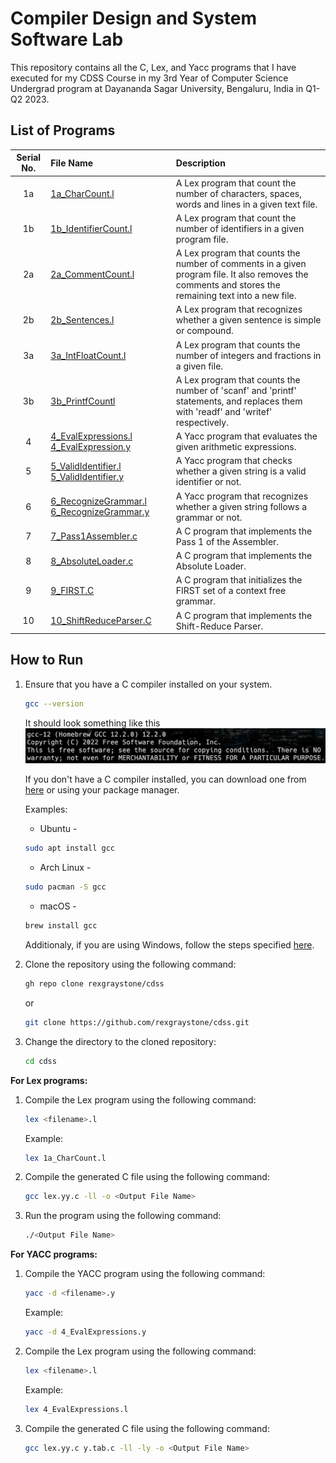 # Compiler Design and System Software Lab

This repository contains all the C, Lex, and Yacc programs that I have executed for my CDSS Course in my 3rd Year of Computer Science Undergrad program at Dayananda Sagar University, Bengaluru, India in Q1-Q2 2023.

## List of Programs

| Serial No. | File Name | Description |
| :---: | :--- | :--- |
| 1a | [1a_CharCount.l](https://github.com/rexgraystone/cdss/blob/main/1a_CharCount.l) | A Lex program that count the number of characters, spaces, words and lines in a given text file. |
| 1b | [1b_IdentifierCount.l](https://github.com/rexgraystone/cdss/blob/main/1b_IdentifierCount.l) | A Lex program that count the number of identifiers in a given program file. |
| 2a | [2a_CommentCount.l](https://github.com/rexgraystone/cdss/blob/main/2a_CommentCount.l) | A Lex program that counts the number of comments in a given program file. It also removes the comments and stores the remaining text into a new file. |
| 2b | [2b_Sentences.l](https://github.com/rexgraystone/cdss/blob/main/2b_Sentences.l) | A Lex program that recognizes whether a given sentence is simple or compound. |
| 3a | [3a_IntFloatCount.l](https://github.com/rexgraystone/cdss/blob/main/3a_IntFloatCount.l) | A Lex program that counts the number of integers and fractions in a given file. |
| 3b | [3b_PrintfCountl](https://github.com/rexgraystone/cdss/blob/main/3b_PrintfCount.l) | A Lex program that counts the number of 'scanf' and 'printf' statements, and replaces them with 'readf' and 'writef' respectively. |
| 4 | [4_EvalExpressions.l](https://github.com/rexgraystone/cdss/blob/main/4_EvalExpressions.l) [4_EvalExpression.y](https://github.com/rexgraystone/cdss/blob/main/4_EvalExpressions.y) | A Yacc program that evaluates the given arithmetic expressions. |
| 5 | [5_ValidIdentifier.l](https://github.com/rexgraystone/cdss/blob/main/5_ValidIdentifier.l) [5_ValidIdentifier.y](https://github.com/rexgraystone/cdss/blob/main/5_ValidIdentifier.y) | A Yacc program that checks whether a given string is a valid identifier or not. |
| 6 | [6_RecognizeGrammar.l](https://github.com/rexgraystone/cdss/blob/main/6_RecognizeGrammar.l) [6_RecognizeGrammar.y](https://github.com/rexgraystone/cdss/blob/main/6_RecognizeGrammar.y) | A Yacc program that recognizes whether a given string follows a grammar or not. |
| 7 | [7_Pass1Assembler.c](https://github.com/rexgraystone/cdss/blob/main/7_Pass1Assembler.c) | A C program that implements the Pass 1 of the Assembler. |
| 8 | [8_AbsoluteLoader.c](https://github.com/rexgraystone/cdss/blob/main/8_AbsoluteLoader.c) | A C program that implements the Absolute Loader. |
| 9 | [9_FIRST.C](https://github.com/rexgraystone/cdss/blob/main/9_FIRST.c) | A C program that initializes the FIRST set of a context free grammar. |
| 10 | [10_ShiftReduceParser.C](https://github.com/rexgraystone/cdss/blob/main/10_ShiftReduceParser.C) | A C program that implements the Shift-Reduce Parser. |

## How to Run

1. Ensure that you have a C compiler installed on your system.

    ```bash
    gcc --version
    ```

    It should look something like this ![GCC Version](Images/GCC_Version.png "GCC Version")

    If you don't have a C compiler installed, you can download one from [here](https://sourceforge.net/projects/mingw/) or using your package manager.

    Examples:

    - Ubuntu -

    ```bash
    sudo apt install gcc
    ```

    - Arch Linux -

    ```bash
    sudo pacman -S gcc
    ```

    - macOS -

    ```bash
    brew install gcc
    ```

    Additionaly, if you are using Windows, follow the steps specified [here](https://www.scaler.com/topics/c/c-compiler-for-windows/).

2. Clone the repository using the following command:

    ``` bash
    gh repo clone rexgraystone/cdss
    ```

    or

    ``` bash
    git clone https://github.com/rexgraystone/cdss.git
    ```

3. Change the directory to the cloned repository:

    ``` bash
    cd cdss
    ```

**For Lex programs:**

1. Compile the Lex program using the following command:

    ``` bash
    lex <filename>.l
    ```

    Example:

    ``` bash
    lex 1a_CharCount.l
    ```

2. Compile the generated C file using the following command:

    ``` bash
    gcc lex.yy.c -ll -o <Output File Name>
    ```

3. Run the program using the following command:

    ``` bash
    ./<Output File Name>
    ```

**For YACC programs:**

1. Compile the YACC program using the following command:

    ``` bash
    yacc -d <filename>.y
    ```

    Example:

    ``` bash
    yacc -d 4_EvalExpressions.y
    ```

2. Compile the Lex program using the following command:

    ``` bash
    lex <filename>.l
    ```

    Example:

    ``` bash
    lex 4_EvalExpressions.l
    ```

3. Compile the generated C file using the following command:

    ``` bash
    gcc lex.yy.c y.tab.c -ll -ly -o <Output File Name>
    ```
